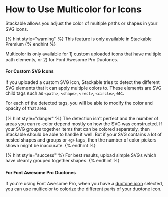 # How to Use Multicolor for Icons

Stackable allows you adjust the color of multiple paths or shapes in your SVG icons.

{% hint style="warning" %}
This feature is only available in Stackable Premium
{% endhint %}

Multicolor is only available for 1\) custom uploaded icons that have multiple path elements, or 2\) for Font Awesome Pro Duotones.

#### For Custom SVG Icons

If you uploaded a custom SVG icon, Stackable tries to detect the different SVG elements that it can apply multiple colors to. These elements are SVG child tags such as `<path>`, `<shape>`, `<rect>`, `<circle>`, etc.

For each of the detected tags, you will be able to modify the color and opacity of that area.

{% hint style="danger" %}
The detection isn't perfect and the number of areas you can re-color depend mostly on how the SVG was constructed. If your SVG groups together items that can be colored separately, then Stackable should be able to handle it well. But if your SVG contains a lot of nested shapes and groups or `<g>` tags, then the number of color pickers shown might be inaccurate.
{% endhint %}

{% hint style="success" %}
For best results, upload simple SVGs which have cleanly grouped together shapes.
{% endhint %}

#### For Font Awesome Pro Duotones

If you're using Font Awesome Pro, when you have a [duotone icon](https://blog.fontawesome.com/introducing-duotone/) selected, you can use multicolor to colorize the different parts of your duotone icon.

